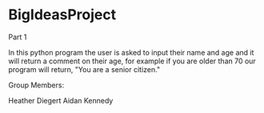 # BigIdeasProject
Part 1

In this python program the user is asked to input their name and age and it will return a comment on their age, for example if you are older than 70 our program will return, "You are a senior citizen."

Group Members:

  Heather Diegert
  Aidan Kennedy
